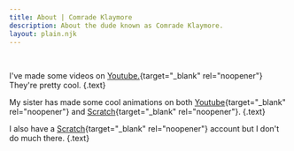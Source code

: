 ```yaml
---
title: About | Comrade Klaymore
description: About the dude known as Comrade Klaymore.
layout: plain.njk
---
```

<br />

I've made some videos on [Youtube.](https://www.youtube.com/channel/UCrLkMOV08B50cJFD2ocWdMA){target="_blank" rel="noopener"} They're pretty cool. {.text}

My sister has made some cool animations on both [Youtube](https://youtube.com/channel/UCC8U-ZPoaPM55mHps171puA){target="_blank" rel="noopener"} and [Scratch](https://scratch.mit.edu/users/CocoasArt1/){target="_blank" rel="noopener"}. {.text}

I also have a [Scratch](https://scratch.mit.edu/users/K1aymore/){target="_blank" rel="noopener"} account but I don't do much there. {.text}

<br />
